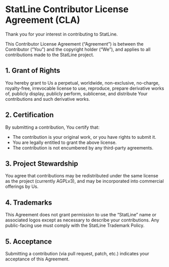 # StatLine Contributor License Agreement (CLA)

Thank you for your interest in contributing to StatLine.

This Contributor License Agreement (“Agreement”) is between the
Contributor (“You”) and the copyright holder (“We”), and applies to all
contributions made to the StatLine project.

## 1. Grant of Rights
You hereby grant to Us a perpetual, worldwide, non-exclusive, no-charge,
royalty-free, irrevocable license to use, reproduce, prepare derivative
works of, publicly display, publicly perform, sublicense, and distribute
Your contributions and such derivative works.

## 2. Certification
By submitting a contribution, You certify that:
- The contribution is your original work, or you have rights to submit it.
- You are legally entitled to grant the above license.
- The contribution is not encumbered by any third-party agreements.

## 3. Project Stewardship
You agree that contributions may be redistributed under the same license
as the project (currently AGPLv3), and may be incorporated into commercial
offerings by Us.

## 4. Trademarks
This Agreement does not grant permission to use the “StatLine” name or
associated logos except as necessary to describe your contributions.
Any public-facing use must comply with the StatLine Trademark Policy.

## 5. Acceptance
Submitting a contribution (via pull request, patch, etc.) indicates your
acceptance of this Agreement.
